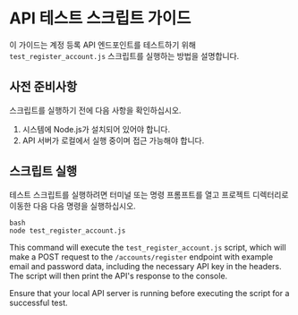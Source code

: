 # API 테스트 스크립트 가이드

이 가이드는 계정 등록 API 엔드포인트를 테스트하기 위해 `test_register_account.js` 스크립트를 실행하는 방법을 설명합니다.

## 사전 준비사항

스크립트를 실행하기 전에 다음 사항을 확인하십시오.

1.  시스템에 Node.js가 설치되어 있어야 합니다.
2.  API 서버가 로컬에서 실행 중이며 접근 가능해야 합니다.

## 스크립트 실행

테스트 스크립트를 실행하려면 터미널 또는 명령 프롬프트를 열고 프로젝트 디렉터리로 이동한 다음 다음 명령을 실행하십시오.
```
bash
node test_register_account.js
```
This command will execute the `test_register_account.js` script, which will make a POST request to the `/accounts/register` endpoint with example email and password data, including the necessary API key in the headers. The script will then print the API's response to the console.

Ensure that your local API server is running before executing the script for a successful test.